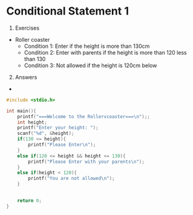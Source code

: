 # Conditional Statement 1

1. Exercises 
- Roller coaster
    - Condition 1: Enter if the height is more than 130cm
    - Condition 2: Enter with parents if the height is more than 120 less than 130
    - Condition 3: Not allowed if the height is 120cm below

2. Answers

- 

```c
#include <stdio.h>

int main(){
    printf("===Welcome to the Rollervcoaster===\n");;
    int height;
    printf("Enter your height: ");
    scanf("%d", &height);
    if(130 <= height){
        printf("Please Enter\n");
    }
    else if(120 <= height && height <= 130){
        printf("Please Enter with your parents\n");
    }
    else if(height < 120){
        printf("You are not allowed\n");
    }
    

    return 0;
}
```
